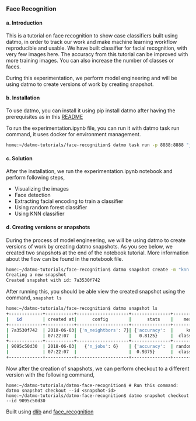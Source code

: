 ### Face Recognition

#### a. Introduction

This is a tutorial on face recognition to show case classifiers built using datmo, in order to track our work and make machine learning workflow reproducible and usable. We have built classifier for facial recognition, with very few images here. The accuracy from this tutorial can be improved with more training images. You can also increase the number of classes or faces. 

During this experimentation, we perform model engineering and will be using datmo to create versions of work by creating snapshot.

#### b. Installation
To use datmo, you can install it using pip install datmo after having the prerequisites as in this [README](https://github.com/datmo/datmo)

To run the experimentation.ipynb file, you can run it with datmo task run command, it uses docker for environment management.

```bash
home:~/datmo-tutorials/face-recognition$ datmo task run -p 8888:8888 "jupyter notebook"
```
#### c. Solution
After the installation, we run the experimentation.ipynb notebook and perform following steps,

* Visualizing the images
* Face detection
* Extracting facial encoding to train a classifier
* Using random forest classifier 
* Using KNN classifier

#### d. Creating versions or snapshots
During the process of model engineering, we will be using datmo to create versions of work by creating datmo snapshots. As you see below, we created two snapshots at the end of the notebook tutorial. More information about the flow can be found in the notebook file.

```bash
home:~/datmo-tutorials/face-recognition$ datmo snapshot create -m "knn classifier"
Creating a new snapshot
Created snapshot with id: 7a3530f742
```

After running this, you should be able view the created snapshot using the command, `snapshot ls`

```bash
home:~/datmo-tutorials/face-recognition$ datmo snapshot ls
+-------------+-----------+--------------------+---------------+--------------+-------+
|   id        | created at|      config        |      stats    |    message   | label |
+-------------+-----------+--------------------+---------------+--------------+-------+
| 7a3530f742  | 2018-06-03| {'n_neightbors': 7}| {'accuracy':  |     knn      |  None |
|             | 07:22:07  |                    |   0.8125}     |  classifier  |       |
+-------------+-----------+--------------------+---------------+--------------+-------+
| 9095c50d30  | 2018-06-03|   {'n_jobs': 6}    | {'accuracy':  | random forest|  None |
|             | 07:22:07  |                    |  0.9375}      |  classifier  |       |
+-------------+-----------+--------------------+---------------+--------------+-------+
```
Now after the creation of snapshots, we can perform checkout to a different version with the following command,

```
home:~/datmo-tutorials/datmo-face-recognition$ # Run this command: datmo snapshot checkout --id <snapshot-id>
home:~/datmo-tutorials/datmo-face-recognition$ datmo snapshot checkout --id 9095c50d30
```
Built using [dlib](http://blog.dlib.net/2017/02/high-quality-face-recognition-with-deep.html) and [face_recognition](https://github.com/ageitgey/face_recognition)

